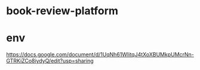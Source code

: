 # book-review-platform


# env 
https://docs.google.com/document/d/1UqNh61WIitqJ4tXoXBUMkpUMcrNn-GTRKiZCo8iydyQ/edit?usp=sharing